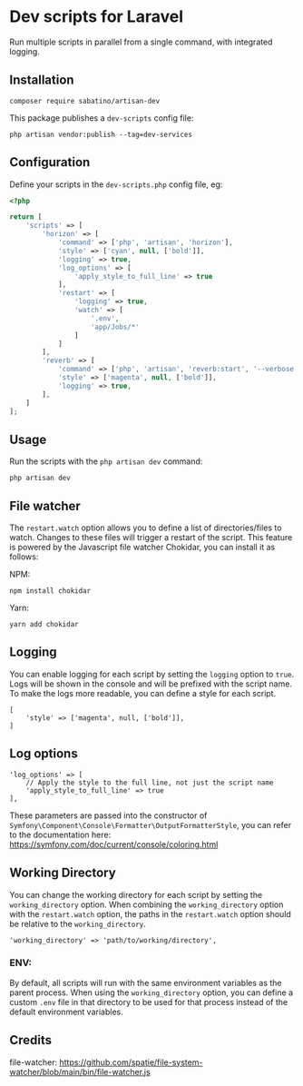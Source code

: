 # Dev scripts for Laravel

Run multiple scripts in parallel from a single command, with integrated logging.

## Installation

```
composer require sabatino/artisan-dev
```

This package publishes a `dev-scripts` config file:

```
php artisan vendor:publish --tag=dev-services
```

## Configuration

Define your scripts in the `dev-scripts.php` config file, eg:

```php
<?php

return [
    'scripts' => [
        'horizon' => [
            'command' => ['php', 'artisan', 'horizon'],
            'style' => ['cyan', null, ['bold']],
            'logging' => true,
            'log_options' => [
                'apply_style_to_full_line' => true
            ],
            'restart' => [
                'logging' => true,
                'watch' => [
                    '.env',
                    'app/Jobs/*'
                ]
            ]
        ],
        'reverb' => [
            'command' => ['php', 'artisan', 'reverb:start', '--verbose', '--debug'],
            'style' => ['magenta', null, ['bold']],
            'logging' => true,
        ],
    ]
];
```

## Usage

Run the scripts with the `php artisan dev` command:

```
php artisan dev
```

## File watcher

The `restart.watch` option allows you to define a list of directories/files to watch. Changes to these files will trigger a restart of the script.
This feature is powered by the Javascript file watcher Chokidar, you can install it as follows:

NPM:

```
npm install chokidar
```

Yarn:
```
yarn add chokidar
```

## Logging

You can enable logging for each script by setting the `logging` option to `true`.
Logs will be shown in the console and will be prefixed with the script name.
To make the logs more readable, you can define a style for each script.

```
[
    'style' => ['magenta', null, ['bold']],
]
```

## Log options

```
'log_options' => [
    // Apply the style to the full line, not just the script name
    'apply_style_to_full_line' => true
],
```

These parameters are passed into the constructor of `Symfony\Component\Console\Formatter\OutputFormatterStyle`, you can refer to the documentation here:
https://symfony.com/doc/current/console/coloring.html

## Working Directory

You can change the working directory for each script by setting the `working_directory` option.
When combining the `working_directory` option with the `restart.watch` option, the paths in the `restart.watch` option should be relative to the `working_directory`.

```
'working_directory' => 'path/to/working/directory',
```

### ENV:

By default, all scripts will run with the same environment variables as the parent process.
When using the `working_directory` option, you can define a custom `.env` file in that directory to be used for that process instead of the default environment variables.

## Credits

file-watcher: https://github.com/spatie/file-system-watcher/blob/main/bin/file-watcher.js
